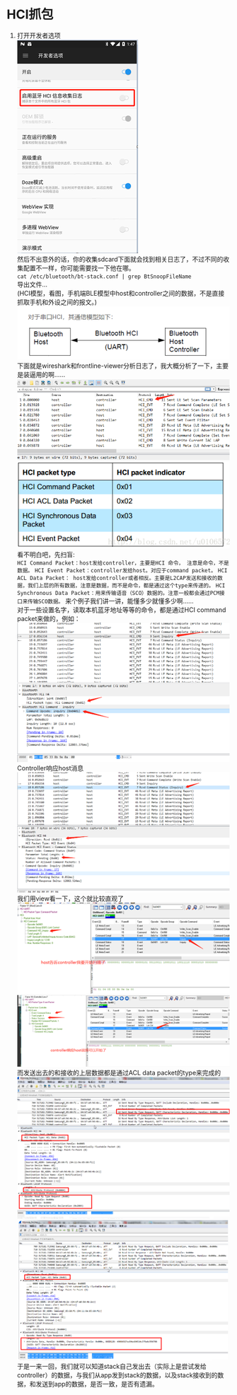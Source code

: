 ﻿# HCI抓包
            
1. 打开开发者选项</br>
![](65.png)</br>
然后不出意外的话，你的收集sdcard下面就会找到相关日志了，不过不同的收集配置不一样，你可能需要找一下他在哪。</br>
`cat /etc/bluetooth/bt-stack.conf | grep BtSnoopFileName`</br>
导出文件...</br>
(HCI模型，看图，手机端BLE模型中host和controller之间的数据，不是直接抓取手机和外设之间的报文。)</br>
![](66.png)</br>
下面就是wireshark和frontline-viewer分析日志了，我大概分析了一下，主要是装逼用的啊……</br>
![](67.png)</br>
![](68.png)</br>
看不明白吧，先扫盲:</br>
`HCI Command Packet：host发给controller，主要是HCI 命令， 注意是命令，不是数据。`
`HCI Event Packet：controller发给host。对应于command packet。`
`HCI ACL Data Packet： host发给controller或者相反。主要是L2CAP发送和接收的数据，我们上层的所有数据，注意是数据，而不是命令，都是通过这个type来传递的。`
`HCI Synchronous Data Packet：用来传输语音（SCO）数据的。注意一般都会通过PCM接口来传输SCO数据。`
来个例子我们讲一讲，能懂多少就懂多少啊……</br>
对于一些设置名字，读取本机蓝牙地址等等的命令，都是通过HCI command packet来做的，例如：</br>
![](69.png)</br>
Controller响应host消息</br>
![](70.png)</br>
我们用view看一下，这个就比较直观了</br>
![](71.png)</br>
![](72.png)</br>
而发送出去的和接收的上层数据都是通过ACL data packet的type来完成的</br>
![](73.png)</br>
![](74.png)</br>
于是一来一回，我们就可以知道stack自己发出去（实际上是尝试发给controller）的数据，与我们从app发到stack的数据，以及stack接收到的数据，和发送到app的数据，是否一致，是否有遗漏。</br>